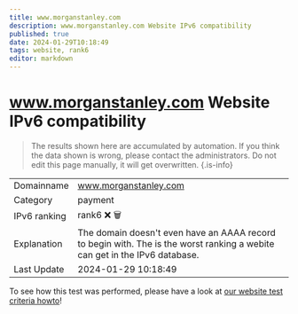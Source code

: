 ```yaml
---
title: www.morganstanley.com
description: www.morganstanley.com Website IPv6 compatibility
published: true
date: 2024-01-29T10:18:49
tags: website, rank6
editor: markdown
---
```


# www.morganstanley.com Website IPv6 compatibility

> The results shown here are accumulated by automation. If you think the data shown is wrong, please contact the administrators. 
> Do not edit this page manually, it will get overwritten.
{.is-info}


|   |   |
| - | - |
| Domainname | www.morganstanley.com
| Category | payment |
| IPv6 ranking | rank6 :x: :wastebasket: |
| Explanation | The domain doesn't even have an AAAA record to begin with. The is the worst ranking a webite can get in the IPv6 database. |
| Last Update | 2024-01-29 10:18:49 |

To see how this test was performed, please have a look at [our website test criteria howto](/howto/testcriteria/website)!

